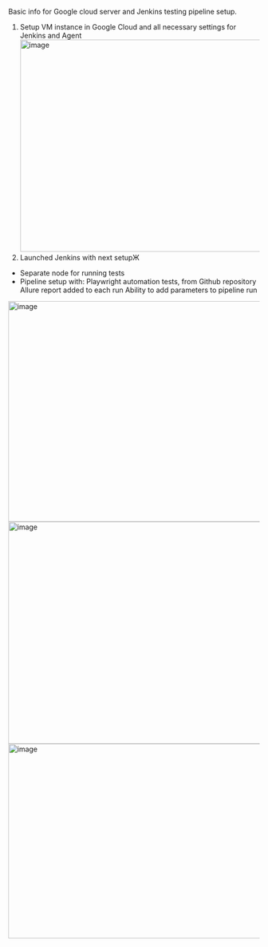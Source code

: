 Basic info for Google cloud server and Jenkins testing pipeline setup.
1) Setup VM instance in Google Cloud and all necessary settings for Jenkins and Agent
   <img width="679" height="425" alt="image" src="https://github.com/user-attachments/assets/c1d5a5fb-da8e-43b4-80e4-a435b4d1a6c0" />
2) Launched Jenkins with next setupЖ
- Separate node for running tests
- Pipeline setup with:
    Playwright automation tests, from Github repository
    Allure report added to each run
    Ability to add parameters to pipeline run

<img width="956" height="442" alt="image" src="https://github.com/user-attachments/assets/9d005ec1-427a-45eb-8d7d-7d76e217a8da" />
<img width="947" height="445" alt="image" src="https://github.com/user-attachments/assets/9b235040-2b6d-4f25-a9a0-ed863f3eac62" />
<img width="656" height="390" alt="image" src="https://github.com/user-attachments/assets/ebaa5ba8-34e6-4774-80b7-9752ebcb4b45" />


